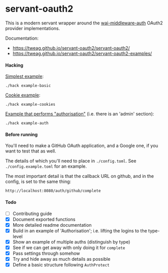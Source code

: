# servant-oauth2

This is a modern servant wrapper around the
[wai-middleware-auth](https://github.com/fpco/wai-middleware-auth) OAuth2
provider implementations.

Documentation:

- <https://tweag.github.io/servant-oauth2/servant-oauth2/>
- <https://tweag.github.io/servant-oauth2/servant-oauth2-examples/>


#### Hacking

[Simplest example](./servant-oauth2-examples/src/Servant/OAuth2/Examples/Simple.hs):

```
./hack example-basic
```

[Cookie example](./servant-oauth2-examples/src/Servant/OAuth2/Examples/Cookies.hs):
```
./hack example-cookies
```

[Example that performs "authorisation"](./servant-oauth2-examples/src/Servant/OAuth2/Examples/Authorisation.hs) (i.e. there is an 'admin' section):
```
./hack example-auth
```

#### Before running

You'll need to make a GitHub OAuth application, and a Google one, if you want
to test that as well.

The details of which you'll need to place in `./config.toml`. See
`./config.example.toml` for an example.

The most important detail is that the callback URL on github, and in the
config, is set to the same thing:

```
http://localhost:8080/auth/github/complete
```

#### Todo

- [ ] Contributing guide
- [x] Document exported functions
- [x] More detailed readme documentation
- [x] Build in an example of 'Authorisation'; i.e. lifting the logins to the type-level
- [x] Show an example of multiple auths (distinguish by type)
- [x] See if we can get away with only doing it for `complete`
- [x] Pass settings through somehow
- [x] Try and hide away as much details as possible
- [x] Define a basic structure following `AuthProtect`
